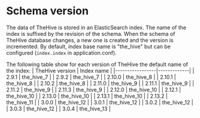 # Schema version
The data of TheHive is stored in an ElasticSearch index. The name of the index
is suffixed by the revision of the schema. When the schema of TheHive database
changes, a new one is created and the version is incremented. By default, index
base name is "the_hive" but can be configured (`index.index` in
application.conf).

The following table show for each version of TheHive the default name of the
index:
| TheHive version | Index name  |
|-----------------|-------------|
| 2.9.1           | the_hive_7  |
| 2.9.2           | the_hive_7  |
| 2.10.0          | the_hive_8  |
| 2.10.1          | the_hive_8  |
| 2.10.2          | the_hive_8  |
| 2.11.0          | the_hive_9  |
| 2.11.1          | the_hive_9  |
| 2.11.2          | the_hive_9  |
| 2.11.3          | the_hive_9  |
| 2.12.0          | the_hive_10 |
| 2.12.1          | the_hive_10 |
| 2.13.0          | the_hive_10 |
| 2.13.1          | the_hive_10 |
| 2.13.2          | the_hive_11 |
| 3.0.0           | the_hive_12 |
| 3.0.1           | the_hive_12 |
| 3.0.2           | the_hive_12 |
| 3.0.3           | the_hive_12 |
| 3.0.4           | the_hive_13 |
